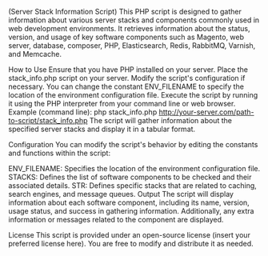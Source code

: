 (Server Stack Information Script)
This PHP script is designed to gather information about various server stacks and components commonly used in web development environments. It retrieves information about the status, version, and usage of key software components such as Magento, web server, database, composer, PHP, Elasticsearch, Redis, RabbitMQ, Varnish, and Memcache.

How to Use
Ensure that you have PHP installed on your server.
Place the stack_info.php script on your server.
Modify the script's configuration if necessary. You can change the constant ENV_FILENAME to specify the location of the environment configuration file.
Execute the script by running it using the PHP interpreter from your command line or web browser.
Example (command line):
php stack_info.php
http://your-server.com/path-to-script/stack_info.php
The script will gather information about the specified server stacks and display it in a tabular format.

Configuration
You can modify the script's behavior by editing the constants and functions within the script:

ENV_FILENAME: Specifies the location of the environment configuration file.
STACKS: Defines the list of software components to be checked and their associated details.
STR: Defines specific stacks that are related to caching, search engines, and message queues.
Output
The script will display information about each software component, including its name, version, usage status, and success in gathering information. Additionally, any extra information or messages related to the component are displayed.

License
This script is provided under an open-source license (insert your preferred license here). You are free to modify and distribute it as needed.
